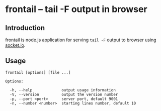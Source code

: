 # frontail – tail -F output in browser

## Introduction

frontail is node.js application for serving `tail -F` output to browser using [socket.io](http://socket.io/).

## Usage

    frontail [options] [file ...]

    Options:

      -h, --help             output usage information
      -V, --version          output the version number
      -p, --port <port>      server port, default 9001
      -n, --number <number>  starting lines number, default 10
